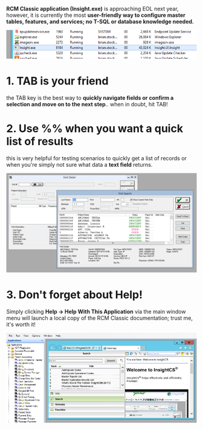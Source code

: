 **RCM Classic application (Insight.exe)** is approaching EOL next year, however, it is currently the most **user-friendly way to configure master tables, features, and services; no T-SQL or database knowledge needed.**

![image.png](/.attachments/image-448a7025-91de-4f7d-a6bb-65b789d76ccc.png)

# 1. TAB is your friend
the TAB key is the best way to **quickly navigate fields or confirm a selection and move on to the next step**.. when in doubt, hit TAB!

# 2. Use %% when you want a quick list of results
this is very helpful for testing scenarios to quickly get a list of records or when you're simply not sure what data a **text field** returns.

![image.png](/.attachments/image-cf478c8d-f8da-480f-b6c3-03b6f6e63e7d.png)

# 3. Don't forget about Help!
Simply clicking **Help -> Help With This Application** via the main window menu will launch a local copy of the RCM Classic documentation; trust me, it's worth it!

![image.png](/.attachments/image-0f3c9afe-8770-4259-a66a-548a84cf704d.png)

